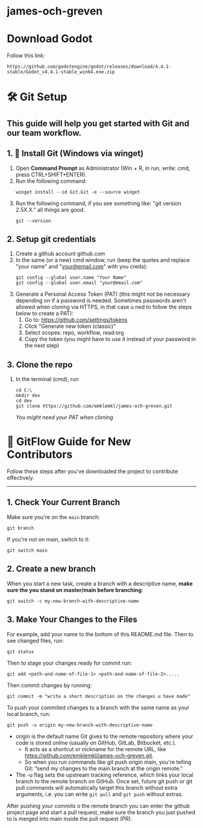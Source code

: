 # james-och-greven

# Download Godot
Follow this link:
   ```
   https://github.com/godotengine/godot/releases/download/4.4.1-stable/Godot_v4.4.1-stable_win64.exe.zip
   ```

# 🛠️ Git Setup

This guide will help you get started with Git and our team workflow.
---

## 1. 🔧 Install Git (Windows via winget)

1. Open **Command Prompt** as Administrator (Win + R, in run, write: cmd, press CTRL+SHIFT+ENTER).
2. Run the following command:
   ```
   winget install --id Git.Git -e --source winget
   ```
3. Run the following command, if you see something like: "git version 2.5X.X." all things are good.
   ```
   git --version
   ```

## 2. Setup git credentials
1. Create a github account github.com 
2. In the same (or a new) cmd window, run (keep the quotes and replace "your name" and "your@email.com" with you creds):
   ```
   git config --global user.name "Your Name"
   git config --global user.email "your@email.com"
   ```
3. Generate a Personal Access Token (PAT) (this might not be necessary depending on if a password is needed. Sometimes passwords aren't allowed when cloning via HTTPS, in that case u ned to follow the steps below to create a PAT):
   1. Go to: https://github.com/settings/tokens
   2. Click "Generate new token (classic)"
   3. Select scopes: repo, workflow, read:org
   4. Copy the token (you might have to use it instead of your password in the next step)

## 3. Clone the repo
1. In the terminal (cmd), run 
    ```
    cd C:\
    mkdir dev
    cd dev
    git clone https://github.com/emklemkl/james-och-greven.git
    ```
    *You might need your PAT when cloning*


# 🧭 GitFlow Guide for New Contributors

Follow these steps after you've downloaded the project to contribute effectively.

---

## 1. Check Your Current Branch

Make sure you're on the `main` branch:

   ```
   git branch
   ```

If you're not on main, switch to it:
   ```
   git switch main
   ```

## 2. Create a new branch

When you start a new task, create a branch with a descriptive name, **make sure the you stand on master/main before branching**:
   ```
   git switch -c my-new-branch-with-descriptive-name

   ```
## 3. Make Your Changes to the Files
For example, add your name to the bottom of this README.md file. 
Then to see changed files, run: 
   ```
   git status
   ```
Then to stage your changes ready for commit run:
   ```
   git add <path-and-name-of-file-1> <path-and-name-of-file-2>.....
   ```
Then commit changes by running:
   ```
   git commit -m "write a short description on the changes u have made"
   ```

To push your commited changes to a branch with the same name as your local branch, run:
   ```
   git push -u origin my-new-branch-with-descriptive-name
   ```
   - origin is the default name Git gives to the remote repository where your code is stored online (usually on GitHub, GitLab, Bitbucket, etc.).
      - It acts as a shortcut or nickname for the remote URL, like https://github.com/emklemkl/james-och-greven.git.
      - So when you run commands like git push origin main, you're telling Git: “send my changes to the main branch at the origin remote.”
   - The -u flag sets the upstream tracking reference, which links your local branch to the remote branch on GitHub. Once set, future git push or git pull commands will automatically target this branch without extra arguments, i.e. you can write `git pull` and `git push` without extras.

After pushing your commits o the remote branch you can enter the github project page and start a pull request, make sure the branch you just pushed to is merged into main inside the pull request (PR).


